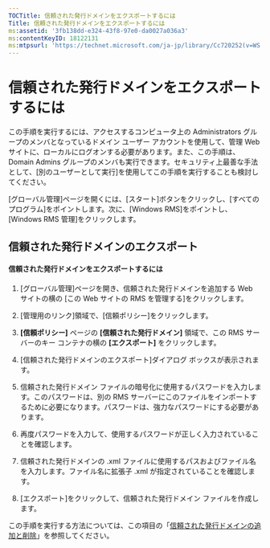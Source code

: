 ```yaml
---
TOCTitle: 信頼された発行ドメインをエクスポートするには
Title: 信頼された発行ドメインをエクスポートするには
ms:assetid: '3fb138dd-e324-43f8-97e0-da0027a036a3'
ms:contentKeyID: 18122131
ms:mtpsurl: 'https://technet.microsoft.com/ja-jp/library/Cc720252(v=WS.10)'
---
```


信頼された発行ドメインをエクスポートするには
============================================

この手順を実行するには、アクセスするコンピュータ上の Administrators グループのメンバとなっているドメイン ユーザー アカウントを使用して、管理 Web サイトに、ローカルにログオンする必要があります。また、この手順は、Domain Admins グループのメンバも実行できます。セキュリティ上最善な手法として、\[別のユーザーとして実行\]を使用してこの手順を実行することも検討してください。

\[グローバル管理\]ページを開くには、\[スタート\]ボタンをクリックし、\[すべてのプログラム\]をポイントします。次に、\[Windows RMS\]をポイントし、\[Windows RMS 管理\]をクリックします。

信頼された発行ドメインのエクスポート
------------------------------------

#### 信頼された発行ドメインをエクスポートするには

1.  \[グローバル管理\]ページを開き、信頼された発行ドメインを追加する Web サイトの横の \[この Web サイトの RMS を管理する\]をクリックします。

2.  \[管理用のリンク\]領域で、\[信頼ポリシー\]をクリックします。

3.  **\[信頼ポリシー\]** ページの **\[信頼された発行ドメイン\]** 領域で、この RMS サーバーのキー コンテナの横の **\[エクスポート\]** をクリックします。

4.  \[信頼された発行ドメインのエクスポート\]ダイアログ ボックスが表示されます。

5.  信頼された発行ドメイン ファイルの暗号化に使用するパスワードを入力します。このパスワードは、別の RMS サーバーにこのファイルをインポートするために必要になります。パスワードは、強力なパスワードにする必要があります。

6.  再度パスワードを入力して、使用するパスワードが正しく入力されていることを確認します。

7.  信頼された発行ドメインの .xml ファイルに使用するパスおよびファイル名を入力します。ファイル名に拡張子 .xml が指定されていることを確認します。

8.  \[エクスポート\]をクリックして、信頼された発行ドメイン ファイルを作成します。

この手順を実行する方法については、この項目の「[信頼された発行ドメインの追加と削除](https://technet.microsoft.com/d87b502d-5497-4ccd-badf-f6807d587cee)」を参照してください。
